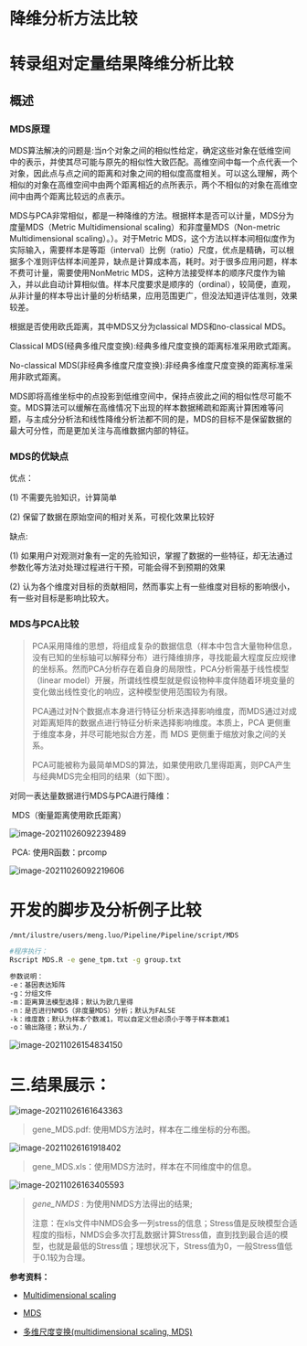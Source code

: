 # 降维分析方法比较


# 转录组对定量结果降维分析比较



## 概述

### MDS原理

MDS算法解决的问题是:当n个对象之间的相似性给定，确定这些对象在低维空间中的表示，并使其尽可能与原先的相似性大致匹配。高维空间中每一个点代表一个对象，因此点与点之间的距离和对象之间的相似度高度相关。可以这么理解，两个相似的对象在高维空间中由两个距离相近的点所表示，两个不相似的对象在高维空间中由两个距离比较远的点表示。

MDS与PCA非常相似，都是一种降维的方法。根据样本是否可以计量，MDS分为度量MDS（Metric Multidimensional scaling）和非度量MDS（Non-metric Multidimensional scaling）。）。对于Metric MDS，这个方法以样本间相似度作为实际输入，需要样本是等距（interval）比例（ratio）尺度，优点是精确，可以根据多个准则评估样本间差异，缺点是计算成本高，耗时。对于很多应用问题，样本不费可计量，需要使用NonMetric MDS，这种方法接受样本的顺序尺度作为输入，并以此自动计算相似值。样本尺度要求是顺序的（ordinal），较简便，直观，从非计量的样本导出计量的分析结果，应用范围更广，但没法知道评估准则，效果较差。

根据是否使用欧氏距离，其中MDS又分为classical MDS和no-classical MDS。

Classical MDS(经典多维尺度变换):经典多维尺度变换的距离标准采用欧式距离。

No-classical MDS(非经典多维度尺度变换):非经典多维度尺度变换的距离标准采用非欧式距离。

MDS即将高维坐标中的点投影到低维空间中，保持点彼此之间的相似性尽可能不变。MDS算法可以缓解在高维情况下出现的样本数据稀疏和距离计算困难等问题，与主成分分析法和线性降维分析法都不同的是，MDS的目标不是保留数据的最大可分性，而是更加关注与高维数据内部的特征。

###  MDS的优缺点

优点：

(1) 不需要先验知识，计算简单

(2) 保留了数据在原始空间的相对关系，可视化效果比较好

缺点:

(1) 如果用户对观测对象有一定的先验知识，掌握了数据的一些特征，却无法通过参数化等方法对处理过程进行干预，可能会得不到预期的效果

(2) 认为各个维度对目标的贡献相同，然而事实上有一些维度对目标的影响很小，有一些对目标是影响比较大。

### MDS与PCA比较

> PCA采用降维的思想，将组成复杂的数据信息（样本中包含大量物种信息，没有已知的坐标轴可以解释分布）进行降维排序，寻找能最大程度反应规律的坐标系。然而PCA分析存在着自身的局限性，PCA分析需基于线性模型（linear model）开展，所谓线性模型就是假设物种丰度伴随着环境变量的变化做出线性变化的响应，这种模型使用范围较为有限。
>
> PCA通过对N个数据点本身进行特征分析来选择影响维度，而MDS通过对成对距离矩阵的数据点进行特征分析来选择影响维度。本质上，PCA 更侧重于维度本身，并尽可能地拟合方差，而 MDS 更侧重于缩放对象之间的关系。
>
> PCA可能被称为最简单MDS的算法，如果使用欧几里得距离，则PCA产生与经典MDS完全相同的结果（如下图）。



对同一表达量数据进行MDS与PCA进行降维：

​	MDS（衡量距离使用欧氏距离）

![image-20211026092239489](image-20211026092239489.png)

​	PCA: 使用R函数：prcomp

![image-20211026092219606](image-20211026092219606.png)

#  开发的脚步及分析例子比较

```bash
/mnt/ilustre/users/meng.luo/Pipeline/Pipeline/script/MDS

#程序执行：
Rscript MDS.R -e gene_tpm.txt -g group.txt

参数说明：
-e：基因表达矩阵
-g：分组文件
-m：距离算法模型选择；默认为欧几里得
-n：是否进行NMDS（非度量MDS）分析；默认为FALSE
-k：维度数；默认为样本个数减1，可以自定义但必须小于等于样本数减1
-o：输出路径；默认为./
```

![image-20211026154834150](image-20211026154834150.png)



# 三.结果展示：

![image-20211026161643363](image-20211026161643363.png)

> gene_MDS.pdf: 使用MDS方法时，样本在二维坐标的分布图。

![image-20211026161918402](image-20211026161918402.png)

> gene_MDS.xls：使用MDS方法时，样本在不同维度中的信息。

![image-20211026163405593](image-20211026163405593.png)

> *gene_NMDS* : 为使用NMDS方法得出的结果;
>
> 注意：在xls文件中NMDS会多一列stress的信息；Stress值是反映模型合适程度的指标，NMDS会多次打乱数据计算Stress值，直到找到最合适的模型，也就是最低的Stress值；理想状况下，Stress值为0，一般Stress值低于0.1较为合理。



**参考资料：**

- [Multidimensional scaling](https://www.ncbi.nlm.nih.gov/pmc/articles/PMC3555222/)

- [MDS](https://www.ncbi.nlm.nih.gov/pmc/articles/PMC3555222/)

- [多维尺度变换(multidimensional scaling, MDS)](https://blog.csdn.net/mingjinliu/article/details/70194660)

